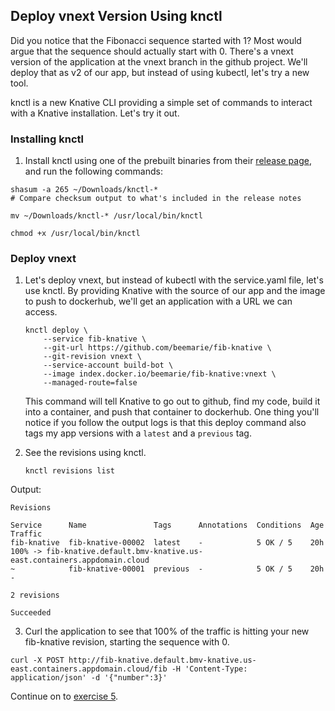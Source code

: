 ## Deploy vnext Version Using knctl

Did you notice that the Fibonacci sequence started with 1? Most would argue that the sequence should actually start with 0. There's a vnext version of the application at the vnext branch in the github project. We'll deploy that as v2 of our app, but instead of using kubectl, let's try a new tool.

knctl is a new Knative CLI providing a simple set of commands to interact with a Knative installation. Let's try it out.

### Installing knctl
1. Install knctl using one of the prebuilt binaries from their [release page](https://github.com/cppforlife/knctl/releases), and run the following commands:

  ```
  shasum -a 265 ~/Downloads/knctl-*
  # Compare checksum output to what's included in the release notes

  mv ~/Downloads/knctl-* /usr/local/bin/knctl

  chmod +x /usr/local/bin/knctl
  ```

### Deploy vnext
1. Let's deploy vnext, but instead of kubectl with the service.yaml file, let's use knctl. By providing Knative with the source of our app and the image to push to dockerhub, we'll get an application with a URL we can access.

	```
	knctl deploy \
	    --service fib-knative \
	    --git-url https://github.com/beemarie/fib-knative \
	    --git-revision vnext \
	    --service-account build-bot \
	    --image index.docker.io/beemarie/fib-knative:vnext \
	    --managed-route=false
	```
	This command will tell Knative to go out to github, find my code, build it into a container, and push that container to dockerhub. One thing you'll notice if you follow the output logs is that this deploy command also tags my app versions with a `latest` and a `previous` tag.

2. See the revisions using knctl.

	```
	knctl revisions list
	```

  Output:
  ```
  Revisions

  Service      Name               Tags      Annotations  Conditions  Age  Traffic  
  fib-knative  fib-knative-00002  latest    -            5 OK / 5    20h  100% -> fib-knative.default.bmv-knative.us-east.containers.appdomain.cloud  
  ~            fib-knative-00001  previous  -            5 OK / 5    20h  -

  2 revisions

  Succeeded
  ```
3. Curl the application to see that 100% of the traffic is hitting your new fib-knative revision, starting the sequence with 0.

  ```
  curl -X POST http://fib-knative.default.bmv-knative.us-east.containers.appdomain.cloud/fib -H 'Content-Type: application/json' -d '{"number":3}'
  ```


Continue on to [exercise 5](../exercise-5/README.md).
